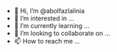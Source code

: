 - 👋 Hi, I’m @abolfazlalinia
- 👀 I’m interested in ...
- 🌱 I’m currently learning ...
- 💞️ I’m looking to collaborate on ...
- 📫 How to reach me ...

<!---
abolfazlalinia/abolfazlalinia is a ✨ special ✨ repository because its `README.md` (this file) appears on your GitHub profile.
You can click the Preview link to take a look at your changes.
--->
